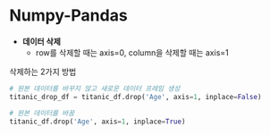 # Numpy-Pandas

* **데이터 삭제**
  - row를 삭제할 때는 axis=0, column을 삭제할 때는 axis=1
 
 삭제하는 2가지 방법
 
 ~~~python
 # 원본 데이터를 바꾸지 않고 새로운 데이터 프레임 생성
 titanic_drop_df = titanic_df.drop('Age', axis=1, inplace=False)
 ~~~
 
~~~python
# 원본 데이터를 바꿈
titanic_df.drop('Age', axis=1, inplace=True)
~~~


